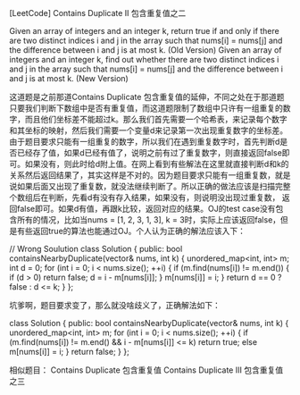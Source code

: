 [LeetCode] Contains Duplicate II 包含重复值之二 

 
Given an array of integers and an integer k, return true if and only if there are two distinct indices i and j in the array such that nums[i] = nums[j] and the difference between i and j is at most k. (Old Version)
Given an array of integers and an integer k, find out whether there are two distinct indices i and j in the array such that nums[i] = nums[j] and the difference between i and j is at most k. (New Version)
 
这道题是之前那道Contains Duplicate 包含重复值的延伸，不同之处在于那道题只要我们判断下数组中是否有重复值，而这道题限制了数组中只许有一组重复的数字，而且他们坐标差不能超过k。那么我们首先需要一个哈希表，来记录每个数字和其坐标的映射，然后我们需要一个变量d来记录第一次出现重复数字的坐标差。由于题目要求只能有一组重复的数字，所以我们在遇到重复数字时，首先判断d是否已经存了值，如果d已经有值了，说明之前有过了重复数字，则直接返回false即可。如果没有，则此时给d附上值。在网上看到有些解法在这里就直接判断d和k的关系然后返回结果了，其实这样是不对的。因为题目要求只能有一组重复数，就是说如果后面又出现了重复数，就没法继续判断了。所以正确的做法应该是扫描完整个数组后在判断，先看d有没有存入结果，如果没有，则说明没出现过重复数， 返回false即可。如果d有值，再跟k比较，返回对应的结果。OJ的test case没有包含所有的情况，比如当nums = [1, 2, 3, 1, 3], k = 3时，实际上应该返回false，但是有些返回true的算法也能通过OJ。个人认为正确的解法应该入下：
 

// Wrong Soulution
class Solution {
public:
    bool containsNearbyDuplicate(vector<int>& nums, int k) {
        unordered_map<int, int> m;
        int d = 0;
        for (int i = 0; i < nums.size(); ++i) {
            if (m.find(nums[i]) != m.end()) {
                if (d > 0) return false;
                d = i - m[nums[i]];
            }
            m[nums[i]] = i;
        }
        return d == 0 ? false : d <= k;
    }
};

 
坑爹啊，题目要求变了，那么就没啥歧义了，正确解法如下：
 

class Solution {
public:
    bool containsNearbyDuplicate(vector<int>& nums, int k) {
        unordered_map<int, int> m;
        for (int i = 0; i < nums.size(); ++i) {
            if (m.find(nums[i]) != m.end() && i - m[nums[i]] <= k) return true;
            else m[nums[i]] = i;
        }
        return false;
    }
};

 
相似题目：
Contains Duplicate 包含重复值
Contains Duplicate III 包含重复值之三